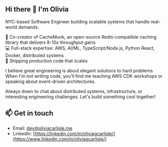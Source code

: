 ## Hi there 👋 I'm Olivia

NYC-based Software Engineer building scalable systems that handle real-world demands.

🚀 Co-creator of CacheMunk, an open-source Redis-compatible caching library that delivers 8-10x throughput gains  
💻 Full-stack expertise: AWS, AI/ML, TypeScript/Node.js, Python React, Docker, distributed systems  
🎯 Shipping production code that scales  

I believe great engineering is about elegant solutions to hard problems. When I'm not writing code, you'll find me teaching AWS CDK workshops or speaking about event-driven architectures.

Always down to chat about distributed systems, infrastructure, or interesting engineering challenges. Let's build something cool together!

## 📫 Get in touch
  - Email: [dev@oliviacarlisle.me](mailto:dev@oliviacarlisle.me)
  - LinkedIn: [https://linkedin.com/in/oliviagcarlisle/](https://www.linkedin.com/in/oliviagcarlisle/)
<!--
**oliviacarlisle/oliviacarlisle** is a ✨ _special_ ✨ repository because its `README.md` (this file) appears on your GitHub profile.

Here are some ideas to get you started:

- 🔭 I’m currently working on ...
- 🌱 I’m currently learning ...
- 👯 I’m looking to collaborate on ...
- 🤔 I’m looking for help with ...
- 💬 Ask me about ...

- 😄 Pronouns: ...
- ⚡ Fun fact: ...
-->
